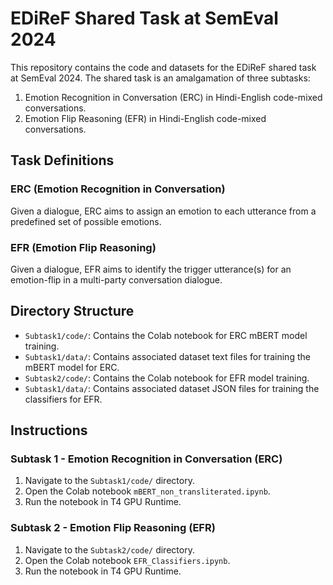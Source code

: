 # EDiReF Shared Task at SemEval 2024

This repository contains the code and datasets for the EDiReF shared task at SemEval 2024. The shared task is an amalgamation of three subtasks:

1. Emotion Recognition in Conversation (ERC) in Hindi-English code-mixed conversations.
2. Emotion Flip Reasoning (EFR) in Hindi-English code-mixed conversations.


## Task Definitions

### ERC (Emotion Recognition in Conversation)
Given a dialogue, ERC aims to assign an emotion to each utterance from a predefined set of possible emotions.

### EFR (Emotion Flip Reasoning)
Given a dialogue, EFR aims to identify the trigger utterance(s) for an emotion-flip in a multi-party conversation dialogue.

## Directory Structure

- `Subtask1/code/`: Contains the Colab notebook for ERC mBERT model training.
- `Subtask1/data/`: Contains associated dataset text files for training the mBERT model for ERC.
- `Subtask2/code/`: Contains the Colab notebook for EFR model training.
- `Subtask1/data/`: Contains associated dataset JSON files for training the classifiers for EFR.

## Instructions

### Subtask 1 - Emotion Recognition in Conversation (ERC)
1. Navigate to the `Subtask1/code/` directory.
2. Open the Colab notebook `mBERT_non_transliterated.ipynb`.
3. Run the notebook in T4 GPU Runtime.

### Subtask 2 - Emotion Flip Reasoning (EFR)
1. Navigate to the `Subtask2/code/` directory.
2. Open the Colab notebook `EFR_Classifiers.ipynb`.
3. Run the notebook in T4 GPU Runtime.



